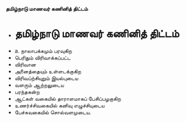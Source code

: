 **தமிழ்நாடு மாணவர் கணினித் திட்டம்**
- # தமிழ்நாடு மாணவர் கணினித் திட்டம்
- a. நாலாபக்கமும் பரவுகிற
- பெரிதும் விரிவாக்கப்பட்ட
- விரிவான
- அனைத்தையும் உள்ளடக்குகிற
- விரிவப்ற்சியுறும் இயல்புடைய
- வளரும் ஆற்றலுடைய
- பரந்தகன்ற
- ஆட்கள் வகையில் தாராளமாகப் பேசிப்பழகுகிற
- உணர்ச்சிவகையில் கனிவு எழுச்சியுடைய
- பேச்சுவகையில் சொல்வளமுடைய.


